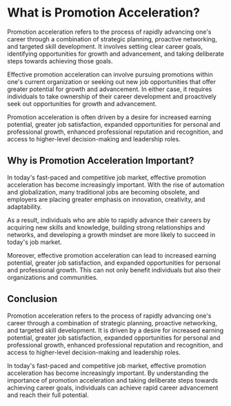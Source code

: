 What is Promotion Acceleration?
================================================================================

Promotion acceleration refers to the process of rapidly advancing one's career through a combination of strategic planning, proactive networking, and targeted skill development. It involves setting clear career goals, identifying opportunities for growth and advancement, and taking deliberate steps towards achieving those goals.

Effective promotion acceleration can involve pursuing promotions within one's current organization or seeking out new job opportunities that offer greater potential for growth and advancement. In either case, it requires individuals to take ownership of their career development and proactively seek out opportunities for growth and advancement.

Promotion acceleration is often driven by a desire for increased earning potential, greater job satisfaction, expanded opportunities for personal and professional growth, enhanced professional reputation and recognition, and access to higher-level decision-making and leadership roles.

Why is Promotion Acceleration Important?
----------------------------------------

In today's fast-paced and competitive job market, effective promotion acceleration has become increasingly important. With the rise of automation and globalization, many traditional jobs are becoming obsolete, and employers are placing greater emphasis on innovation, creativity, and adaptability.

As a result, individuals who are able to rapidly advance their careers by acquiring new skills and knowledge, building strong relationships and networks, and developing a growth mindset are more likely to succeed in today's job market.

Moreover, effective promotion acceleration can lead to increased earning potential, greater job satisfaction, and expanded opportunities for personal and professional growth. This can not only benefit individuals but also their organizations and communities.

Conclusion
----------

Promotion acceleration refers to the process of rapidly advancing one's career through a combination of strategic planning, proactive networking, and targeted skill development. It is driven by a desire for increased earning potential, greater job satisfaction, expanded opportunities for personal and professional growth, enhanced professional reputation and recognition, and access to higher-level decision-making and leadership roles.

In today's fast-paced and competitive job market, effective promotion acceleration has become increasingly important. By understanding the importance of promotion acceleration and taking deliberate steps towards achieving career goals, individuals can achieve rapid career advancement and reach their full potential.
